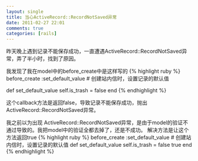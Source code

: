 ```yaml
---
layout: single
title: 当心ActiveRecord::RecordNotSaved异常
date: 2011-02-27 22:01
comments: true
categories: [rails]
---
```


昨天晚上遇到记录不能保存成功，一直遭遇ActiveRecord::RecordNotSaved异常，弄了半小时，找到了原因。

 我发现了我在model中的before_create中是这样写的
{% highlight ruby %}
before_create :set_default_value # 创建站内信时，设置记录的默认值

def set_default_value
  self.is_trash = false
end
{% endhighlight %}

 这个callback方法是返回false，导致记录不能保存成功，抛出ActiveRecord::RecordNotSaved异常。

 我之前以为出现 ActiveRecord::RecordNotSaved异常，是由于model的验证不通过导致的。我把model中的验证全都去掉了，还是不成功。 解决方法是让这个方法返回true
{% highlight ruby %}
before_create :set_default_value # 创建站内信时，设置记录的默认值
def set_default_value
  self.is_trash = false
  true
end
{% endhighlight %}
